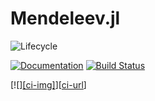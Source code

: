 # Mendeleev.jl


![Lifecycle](https://img.shields.io/badge/lifecycle-maturing-blue.svg)
<!--![Lifecycle](https://img.shields.io/badge/lifecycle-experimental-orange.svg)
![Lifecycle](https://img.shields.io/badge/lifecycle-stable-green.svg)
![Lifecycle](https://img.shields.io/badge/lifecycle-retired-orange.svg)
![Lifecycle](https://img.shields.io/badge/lifecycle-archived-red.svg)
![Lifecycle](https://img.shields.io/badge/lifecycle-dormant-blue.svg) -->
[![Documentation](https://img.shields.io/badge/docs-stable-blue.svg)](https://Eben60.github.io/Mendeleev.jl)
[![Build Status](https://travis-ci.com/Eben60/Mendeleev.jl.svg?branch=master)](https://travis-ci.com/Eben60/Mendeleev.jl)
<!--
[![codecov.io](http://codecov.io/github/Eben60/Mendeleev.jl/coverage.svg?branch=main](http://codecov.io/github/Eben60/Mendeleev.jl?branch=main)
-->
[![][[ci-img]](https://github.com/Eben60/Mendeleev.jl/workflows/CI/badge.svg)][[ci-url](https://github.com/Eben60/Mendeleev.jl/actions?workflow=CI)]

